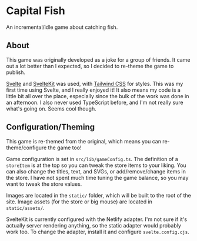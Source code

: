 # Capital Fish
An incremental/idle game about catching fish.

## About
This game was originally developed as a joke for a group of friends. It came out a lot better than I expected, so I decided to re-theme the game to publish.

[Svelte](https://svelte.dev/) and [SvelteKit](https://kit.svelte.dev/) was used, with [Tailwind CSS](https://tailwindcss.com/) for styles. This was my first time using Svelte, and I really enjoyed it! It also means my code is a little bit all over the place, especially since the bulk of the work was done in an afternoon. I also never used TypeScript before, and I'm not really sure what's going on. Seems cool though.

## Configuration/Theming
This game is re-themed from the original, which means you can re-theme/configure the game too!

Game configuration is set in `src/lib/gameConfig.ts`. The definition of a `storeItem` is at the top so you can tweak the store items to your liking. You can also change the titles, text, and SVGs, or add/remove/change items in the store. I have not spent much time tuning the game balance, so you may want to tweak the store values.

Images are located in the `static/` folder, which will be built to the root of the site. Image assets (for the store or big mouse) are located in `static/assets/`.

SvelteKit is currently configured with the Netlify adapter. I'm not sure if it's actually server rendering anything, so the static adapter would probably work too. To change the adapter, install it and configure `svelte.config.cjs`.